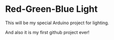 # Red-Green-Blue Light
This will be my special Arduino project for lighting.

And also it is my first github project ever!
